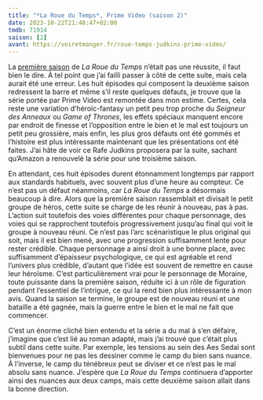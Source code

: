```yaml
---
title: "*La Roue du Temps*, Prime Video (saison 2)"
date: 2023-10-22T21:48:47+02:00
tmdb: 71914 
saison: [2]
avant: https://voiretmanger.fr/roue-temps-judkins-prime-video/
---
```


La [première saison](https://voiretmanger.fr/roue-temps-judkins-prime-video/) de *La Roue du Temps* n’était pas une réussite, il faut bien le dire. À tel point que j’ai failli passer à côté de cette suite, mais cela aurait été une erreur. Les huit épisodes qui composent la deuxième saison redressent la barre et même s’il reste quelques défauts, je trouve que la série portée par Prime Video est remontée dans mon estime. Certes, cela reste une variation d’héroïc-fantasy un petit peu trop proche du *Seigneur des Anneaux* ou *Game of Thrones*, les effets spéciaux manquent encore par endroit de finesse et l’opposition entre le bien et le mal est toujours un petit peu grossière, mais enfin, les plus gros défauts ont été gommés et l’histoire est plus intéressante maintenant que les présentations ont été faites. J’ai hâte de voir ce Rafe Judkins proposera par la suite, sachant qu’Amazon a renouvelé la série pour une troisième saison.

En attendant, ces huit épisodes durent étonnamment longtemps par rapport aux standards habituels, avec souvent plus d’une heure au compteur. Ce n’est pas un défaut néanmoins, car *La Roue du Temps* a désormais beaucoup à dire. Alors que la première saison rassemblait et divisait le petit groupe de héros, cette suite se charge de les réunir à nouveau, pas à pas. L’action suit toutefois des voies différentes pour chaque personnage, des voies qui se rapprochent toutefois progressivement jusqu’au final qui voit le groupe à nouveau réuni. Ce n’est pas l’arc scénaristique le plus original qui soit, mais il est bien mené, avec une progression suffisamment lente pour rester crédible. Chaque personnage a ainsi droit à une bonne place, avec suffisamment d’épaisseur psychologique, ce qui est agréable et rend l’univers plus crédible, d’autant que l’idée est souvent de remettre en cause leur héroïsme. C’est particulièrement vrai pour le personnage de Moraine, toute puissante dans la première saison, réduite ici à un rôle de figuration pendant l’essentiel de l’intrigue, ce qui la rend bien plus intéressante à mon avis. Quand la saison se termine, le groupe est de nouveau réuni et une bataille a été gagnée, mais la guerre entre le bien et le mal ne fait que commencer. 

C’est un énorme cliché bien entendu et la série a du mal à s’en défaire, j’imagine que c’est lié au roman adapté, mais j’ai trouvé que c’était plus subtil dans cette suite. Par exemple, les tensions au sein des Aes Sedai sont bienvenues pour ne pas les dessiner comme le camp du bien sans nuance. À l’inverse, le camp du ténébreux peut se diviser et ce n’est pas le mal absolu sans nuance. J’espère que *La Roue du Temps* continuera d’apporter ainsi des nuances aux deux camps, mais cette deuxième saison allait dans la bonne direction. 

